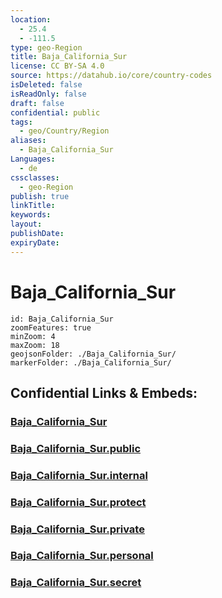 ```yaml
---
location:
  - 25.4
  - -111.5
type: geo-Region
title: Baja_California_Sur
license: CC BY-SA 4.0
source: https://datahub.io/core/country-codes
isDeleted: false
isReadOnly: false
draft: false
confidential: public
tags:
  - geo/Country/Region
aliases:
  - Baja_California_Sur
Languages:
  - de
cssclasses:
  - geo-Region
publish: true
linkTitle:
keywords:
layout:
publishDate:
expiryDate:
---
```


# Baja_California_Sur

```leaflet
id: Baja_California_Sur
zoomFeatures: true 
minZoom: 4 
maxZoom: 18
geojsonFolder: ./Baja_California_Sur/
markerFolder: ./Baja_California_Sur/
```


## Confidential Links & Embeds: 

### [Baja_California_Sur](/_Standards/Earth/Continent/America~Central/Mexico/States~Mexico/Baja_California_Sur.md) 

### [Baja_California_Sur.public](/_public/Earth/Continent/America~Central/Mexico/States~Mexico/Baja_California_Sur.public.md) 

### [Baja_California_Sur.internal](/_internal/Earth/Continent/America~Central/Mexico/States~Mexico/Baja_California_Sur.internal.md) 

### [Baja_California_Sur.protect](/_protect/Earth/Continent/America~Central/Mexico/States~Mexico/Baja_California_Sur.protect.md) 

### [Baja_California_Sur.private](/_private/Earth/Continent/America~Central/Mexico/States~Mexico/Baja_California_Sur.private.md) 

### [Baja_California_Sur.personal](/_personal/Earth/Continent/America~Central/Mexico/States~Mexico/Baja_California_Sur.personal.md) 

### [Baja_California_Sur.secret](/_secret/Earth/Continent/America~Central/Mexico/States~Mexico/Baja_California_Sur.secret.md)

